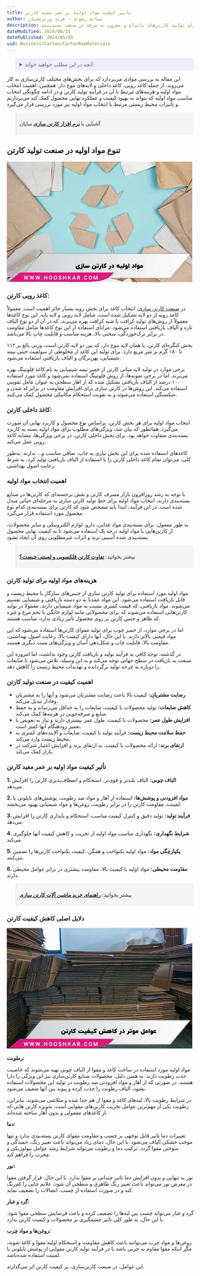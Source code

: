 ```yaml
---
title: تأثیر کیفیت مواد اولیه بر عمر مفید کارتن
author: سمانه رشوند - فربد وزیرمختار
description: بررسی ارتباط مستقیم کیفیت مواد اولیه با دوام و ماندگاری کارتن. راهنمای جامع انتخاب بهترین مواد برای تولید کارتن‌های بادوام و مقرون به صرفه در صنعت بسته‌بندی.
dateModified: 2024/08/31
datePublished: 2024/05/05
uid: Business/Carton/CartonRawMaterials
---
```



<blockquote style="background-color:#eeeefc; padding:0.5rem">
<details>
  <summary>آنچه در این مطلب خواهید خواند:</summary>
  <ul>
    <li>تنوع مواد اولیه در صنعت تولید کارتن</li>
    <ul>
     <li>کاغذ رویی کارتن</li>
     <li>کاغذ داخلی کارتن</li>
    </ul>
    <li>اهمیت انتخاب مواد اولیه</li>
    <li>هزینه‌های مواد اولیه برای تولید کارتن</li>
    <li>اهمیت کیفیت در صنعت تولید کارتن</li>
    <li>تأثیر کیفیت مواد اولیه بر عمر مفید کارتن</li>
    <li>دلایل اصلی کاهش کیفیت کارتن</li>
  </ul>
</details>
</blockquote> 

این مقاله به بررسی موادی می‌پردازد که برای بخش‌های مختلف کارتن‌سازی به کار می‌روند، از جمله کاغذ رویی، کاغذ داخلی و لایه‌های موج دار. همچنین، اهمیت انتخاب مواد اولیه و هزینه‌های مرتبط با آن در فرآیند تولید کارتن و در ادامه چگونگی انتخاب مناسب مواد اولیه که بتواند به بهبود کیفیت و عملکرد نهایی محصول کمک کند می‌پردازیم و تأثیرات محیط زیستی مرتبط با انتخاب مواد اولیه نیز مورد بررسی قرار می‌گیرد.

<blockquote style="background-color:#f5f5f5; padding:0.5rem">
<p><strong>آشنایی با <a href="https://www.hooshkar.com/Software/PrintingAndPackaging/Package/Carton" target="_blank">نرم افزار کارتن سازی</a> سایان</p></strong></blockquote>


## تنوع مواد اولیه در صنعت تولید کارتن

![مواد اولیه کارتن سازی](./Images/RawMaterialsInCartonMaking.webp)

### کاغذ رویی کارتن:

در <a href="https://www.hooshkar.com/Wiki/Business/CartonIndustry" target="_blank">صنعت کارتن سازی</a>، انتخاب کاغذ برای بخش رویه بسیار حائز اهمیت است. معمولاً کاغذ رویه از دو لایه تشکیل شده است، شامل لایه رویی و لایه پایه. این نوع کاغذها معمولاً از روش‌های تولید کرافت یا شبه کرافت بهره می‌برند، که در آن از دو نوع الیاف تازه و الیاف بازیافتی استفاده می‌شود.
مزایای استفاده از این نوع کاغذها شامل مقاومت در برابر ترک‌خوردگی، سختی بالا، هزینه مناسب و قابلیت چاپ بالا می‌باشد.

بخش کنگره‌ای کارتن، یا همان لایه موج دار، که بین دو لایه کارتن است، وزنی بالغ بر ۱۱۲ تا ۱۸۰ گرم بر متر مربع دارد. برای تولید این کاغذ از مخلوطی از سولفیت خنثی نیمه شیمیایی، پهن‌برگان و الیاف بازیافتی استفاده می‌شود.

برخی موارد در تولید لایه میانی کارتن از خمیر نیمه شیمیایی به نام کاغذ فلوتینگ بهره می‌برند. اما در برخی نمونه‌ها، از روش فلوتینگ استفاده نمی‌شود و کاغذ مورد استفاده ۱۰۰ درصد از الیاف بازیافتی تشکیل شده که از اهار سطحی به عنوان عامل تقویتی استفاده می‌کند.
این روش‌ها در کارتن سازی برای افزایش مقاومت در برابر له شدن و شکستگی استفاده می‌شوند و به تقویت استحکام مکانیکی محصول کمک می‌کنند.

### کاغذ داخلی کارتن:
انتخاب مواد اولیه برای هر بخش کارتن، براساس نوع محصول و کاربرد نهایی آن صورت می‌گیرد. همانطور که بیان شد، ویژگی‌های مطلوب برای مواد اولیه بسته به کاربرد بسته‌بندی متفاوت خواهد بود. برای بخش داخلی کارتن، در برخی ویژگی‌ها، مشابه کاغذ رویی عمل می‌کند. 

کاغذهای استفاده شده برای این بخش نیازی به چاپ، صافی مناسب و... ندارند. به‌طور کلی، می‌توان تمام کاغذ داخلی کارتن را با استفاده از الیاف بازیافتی تولید کرد، به شرط رعایت اصول بهداشتی.
### اهمیت انتخاب مواد اولیه

با توجه به رشد روزافزون بازار مصرف کارتن و نقش برجسته‌ای که کارتن‌ها در صنایع بسته‌بندی دارند، انتخاب مواد اولیه برای خط تولید کارتن سازی به مرحله‌ای حیاتی مبدل شده است. در این فرآیند، ابتدا باید مشخص شود که کارتن برای بسته‌بندی کدام نوع محصول مورد استفاده قرار می‌گیرد. 

به طور معمول، برای بسته‌بندی مواد غذایی، دارو، لوازم الکترونیکی و سایر محصولات، از کارتن‌هایی با مواد اولیه درجه یک استفاده می‌شود تا به کیفیت نهایی محصول بسته‌بندی شده آسیبی نزند و اثرات غیرمطلوبی روی آن ایجاد نشود.

<blockquote style="background-color:#f5f5f5; padding:0.5rem">
<p><strong>بیشتر بخوانید: <a href="https://www.hooshkar.com/Wiki/Business/FlutedVsDuplexCarton" target="_blank">تفاوت کارتن فلکسویی و لمینتی چیست؟</a></p></strong></blockquote>

### هزینه‌های مواد اولیه برای تولید کارتن

مواد اولیه مورد استفاده برای تولید کارتن سازی از جنس‌های سازگار با محیط زیست و قابل بازیافت استفاده می‌شود. این مواد عمدتا به دو دسته بازیافتی و شیمیایی تقسیم می‌شوند. مواد بازیافتی، که قیمت کمتری نسبت به مواد شیمیایی دارند، معمولا در تولید کارتن‌هایی استفاده می‌شوند که برای محصولاتی مانند لوازم خانگی یا تخم مرغ و غیره که ظاهر و جنس کارتن بر روی محصول تأثیر زیادی ندارد، مناسب هستند. 

اما در برخی موارد، از خمیر چوب برای تولید مقوای کارتن‌ها استفاده می‌شود که این مواد قیمتی بالاتر دارند. با این حال، آنها دارای کیفیت بالا، رعایت اصول بهداشتی، مقاومت بالا، قابلیت چاپ و شکل‌دهی آسان و ویژگی‌های مثبت دیگری هستند. 

در گذشته، توجه کافی به فرآیند تولید و بازیافت کارتن وجود نداشت، اما امروزه این صنعت به بازیافت در سطح جهانی توجه می‌کند و به این وسیله، تلاش می‌شود تا ضایعات را دوباره به چرخه تولید برگردانده و تهدیدات محیط زیست را کاهش دهد.

### اهمیت کیفیت در صنعت تولید کارتن

- **رضایت مشتریان:** کیفیت بالا باعث رضایت مشتریان می‌شود و آنها را به مشتریان وفادار تبدیل می‌کند.
- **کاهش ضایعات:** تولید محصولات با کیفیت، ضایعات را به حداقل می‌رساند و به حفظ منابع و صرفه‌جویی در هزینه‌ها کمک می‌کند.
- **افزایش طول عمر:** محصولات با کیفیت، طول عمر بیشتری دارند و نیاز به تعویض یا تعمیر زودهنگام آنها کمتر است.
- **حفظ سلامت محیط زیست:** فرآیند تولید با کیفیت، ضایعات و آلاینده‌های کمتری به محیط زیست وارد می‌کند.
- **ارتقای برند:** ارائه محصولات با کیفیت، به ارتقای برند و افزایش اعتبار شرکت در بازار کمک می‌کند.

### تأثیر کیفیت مواد اولیه بر عمر مفید کارتن

**1. الیاف چوبی:** الیاف بلندتر و قوی‌تر، استحکام و انعطاف‌پذیری کارتن را افزایش 
می‌دهد.

**2. مواد افزودنی و پوشش‌ها:** استفاده از آهار و مواد ضد رطوبت، پوشش‌های نایلونی یا لمینت، مقاومت کارتن را در برابر رطوبت، روغن‌ها و مواد شیمیایی بهبود می‌بخشد.

**3. فرآیند تولید:** تولید دقیق و کنترل کیفیت مناسب، استحکام و پایداری کارتن را افزایش می‌دهد.

**4. شرایط نگهداری:** نگهداری مناسب مواد اولیه از تخریب و کاهش کیفیت آنها جلوگیری می‌کند.

**5. یکپارچگی مواد:** مواد اولیه یکنواخت و همگن، کیفیت یکنواخت کارتن‌ها را تضمین می‌کنند.

**6. مقاومت محیطی:** مواد اولیه با کیفیت بالا، مقاومت بیشتری در برابر عوامل محیطی دارند.

<blockquote style="background-color:#f5f5f5; padding:0.5rem">
<p><strong>بیشتر بخوانید: <a href="https://www.hooshkar.com/Wiki/Business/CartonIndustryMachinery" target="_blank">راهنمای خرید ماشین آلات کارتن سازی</a></p></strong></blockquote>

### دلایل اصلی کاهش کیفیت کارتن

![عوامل موثر در کاهش کیفیت کارتن ](./Images/EffectiveFactorsInReducingTheQualityOfCarton.webp)

**رطوبت:**

مواد اولیه مورد استفاده در ساخت کاغذ و مقوا از الیاف چوبی تهیه می‌شوند که خاصیت جذب رطوبت دارند. به همین دلیل، محصولات صنایع کارتن‌سازی نیز این ویژگی را دارا هستند. در صورتی که از آهار و مواد افزودنی ضد رطوبت در تولید این محصولات استفاده نشود، الیاف رطوبت را جذب کرده و پیوند بین آنها ضعیف می‌شود.

در شرایط رطوبت بالا، لبه‌های کاغذ و مقوا از هم جدا شده و متلاشی می‌شوند. بنابراین، رطوبت یکی از مهم‌ترین عوامل تخریب کارتن‌های مقوایی است، به‌ویژه کارتن‌ هایی که از کاغذهای معمولی و بدون آهار ساخته شده‌اند. 

**دما:**

تغییرات دما تاثیر قابل توجهی بر چسب و مقاومت مقوای کارتن بسته‌بندی ندارد و تنها موجب خشکی الیاف می‌شود. با این حال، دمای زیاد می‌تواند باعث تغییر رنگ، خمیدگی و سوختن مقوا گردد. ترکیب دما و رطوبت می‌تواند شرایط رشد عوامل بیولوژیکی و مخرب را فراهم کند. 

**نور:**

نور به تنهایی و بدون افزایش دما تاثیر چندانی بر مقوا ندارد. با این حال، قرار گرفتن مقوا در معرض نور می‌تواند باعث تغییر رنگ ظاهری و سطحی آن شود، علایم چاپی را کم‌رنگ کند و در صورت استفاده از چسب، اتصالات را تضعیف نماید.

**گرد و غبار:**

گرد و غبار می‌تواند چسب بین لبه‌ها را تضعیف کرده و باعث فرسایش سطحی مقوا شود. با این حال، به طور کلی تاثیر چشمگیری بر محصولات و کیفیت کارتن ندارد.

**روغن‌ها و مواد چرب:**

روغن‌ها و مواد چرب می‌توانند باعث کاهش مقاومت و استحکام اولیه مقوا و کاغذ شوند، مگر اینکه مقوا مقاوم به چربی باشد یا در فرآیند تولید کارتن مقوایی از پوشش نایلونی یا لمینت استفاده شده‌باشد. 

این عوامل، در صنعت کارتن‌سازی، بر کیفیت کارتن اثر می‌گذارند.